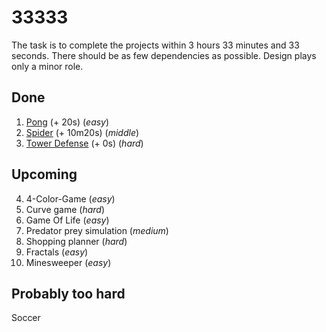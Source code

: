 # 33333

The task is to complete the projects within 3 hours 33 minutes and 33 seconds. There should be as few dependencies as possible. Design plays only a minor role.

## Done
1. [Pong](https://github.com/alexvoedi/33333_pong) (+ 20s) (_easy_)
2. [Spider](https://github.com/alexvoedi/33333_spider) (+ 10m20s) (_middle_)
3. [Tower Defense](https://github.com/alexvoedi/33333_tower-defense) (+ 0s) (_hard_)

## Upcoming

4. 4-Color-Game (_easy_)
5. Curve game (_hard_)
6. Game Of Life (_easy_)
7. Predator prey simulation (_medium_)
8. Shopping planner (_hard_)
9. Fractals (_easy_)
10. Minesweeper (_easy_)

## Probably too hard

Soccer
